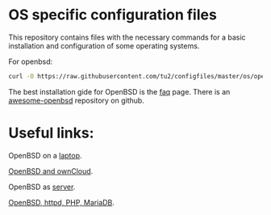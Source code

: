 # OS specific configuration files

This repository contains files with the necessary commands for a basic installation and configuration of some operating systems. 

For openbsd:

```bash
curl -O https://raw.githubusercontent.com/tu2/configfiles/master/os/openbsd.txt
```

The best installation gide for OpenBSD is the [faq](http://www.openbsd.org/faq/index.html) page.
There is an [awesome-openbsd](https://github.com/quobit/awesome-openbsd) repository on github.

# Useful links:

OpenBSD on a [laptop](http://sohcahtoa.org.uk/openbsd.html).

[OpenBSD and ownCloud](https://homing-on-code.blogspot.co.uk/2015/03/puffy-in-cloud.html?m=1).

OpenBSD as [server](http://thecyberrecce.net/2017/01/15/secure-webservers-with-openbsd-6-0-setting-up-httpd-mariadb-and-php/).

[OpenBSD, httpd, PHP, MariaDB](https://www.rootbsd.net/kb/339/Installing-OpenBSDandsharp039s-httpd-server-MariaDB-PHP-56-on-OpenBSD-59.html).

